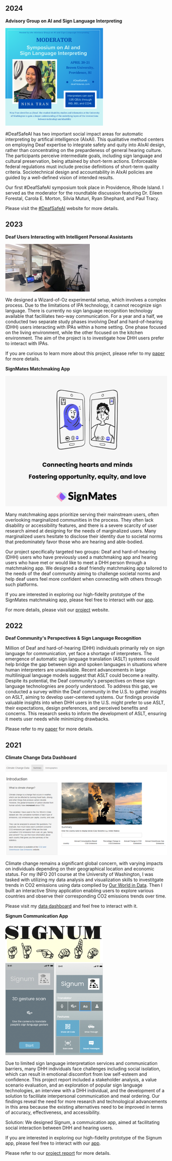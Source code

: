 ## 2024 

**Advisory Group on AI and Sign Language Interpreting**

![a smiling woman with straight, purple hair and a grey shirt, and her name "Nina Tran" on a personalized social media post](deafsafeai.png)

#DeafSafeAI has two important social impact areas for automatic interpreting by artifical intelligence (AIxAI). This qualitative method centers on employing Deaf expertise to integrate safety and quity into AIxAI design, rather than concentrating on the prepardeness of general hearing culture. The participants perceive intermediate goals, including sign language and cultural preservation, being attained by short-term actions. Enforceable federal regulations must include precise definitions of short-term quality criteria. Sociotechnical design and accountability in AIxAI policies are guided by a well-defined vision of intended results. 

Our first #DeafSafeAI symposium took place in Providence, Rhode Island. I served as the moderator for the roundtable discussion featuring Dr. Eileen Forestal, Carola E. Morton, Silvia Muturi, Ryan Shephard, and Paul Tracy.  

Please visit the [#DeafSafeAI](https://deaf-futures.com/) website for more details. 

## 2023 

**Deaf Users Interacting with Intelligent Personal Assistants**

![a person standing in front of the screen while signing](alexa.png)

We designed a Wizard-of-Oz experimental setup, which involves a complex process. Due to the limitations of IPA technology, it cannot recognize sign language. There is currently no sign language recognition technology available that facililates two-way communication. For a year and a half, we conducted two separate study phases involving Deaf and hard-of-hearing (DHH) users interacting with IPAs within a home setting. One phase focused on the living environment, while the other focused on the kitchen environment. The aim of the project is to investigate how DHH users prefer to interact with IPAs. 
  
If you are curious to learn more about this project, please refer to my [paper](https://dl.acm.org/doi/10.1145/3613904.3642094) for more details.


**SignMates Matchmaking App**

![SignMates Logo](signmates.png)
  
Many matchmaking apps prioritize serving their mainstream users, often overlooking marginalized communities in the process. They often lack disability or accessibility features, and there is a severe scarcity of user research aimed at designing for the needs of marginalized users. Many marginalized users hesitate to disclose their identity due to societal norms that predominately favor those who are hearing and able-bodied.  

Our project specifically targeted two groups: Deaf and hard-of-hearing (DHH) users who have previously used a matchmaking app and hearing users who have met or would like to meet a DHH person through a matchmaking app. We designed a deaf friendly matchmaking app tailored to the needs of the deaf community aiming to challenge societal norms and help deaf users feel more confident when connecting with others through such platforms.  

If you are interested in exploring our high-fidelity prototype of the SignMates matchmaking app, please feel free to interact with our [app](https://www.figma.com/proto/kIgdi7XGHz2nyywXoYaZl4/Milestone-6?kind=proto&node-id=47-1378&page-id=0%3A1&scaling=scale-down&starting-point-node-id=106%3A1062&viewport=606%2C132%2C0.06). 

For more details, please visit our [project](https://signmates.myportfolio.com/milestones) website. 

## 2022 

**Deaf Community's Perspectives & Sign Language Recognition**

Million of Deaf and hard-of-hearing (DHH) individuals primarily rely on sign language for communication, yet face a shortage of interpreters. The emergence of automatic sign language translation (ASLT) systems could help bridge the gap between sign and spoken languages in situations where human interpreters are unavailable. Recent advancements in large multilinigual language models suggest that ASLT could become a reality. Despite its potential, the Deaf community's perspectives on these sign language technolognies are poorly understood. To address this gap, we conducted a survey within the Deaf community in the U.S. to gather insights on ASLT, aiming to develop user-centered systems. Our findings provide valuable insights into when DHH users in the U.S. might prefer to use ASLT, their expectations, design preferences, and perceived benefits and concerns. This research seeks to inform the development of ASLT, ensuring it meets user needs while minimizing drawbacks. 

Please refer to my [paper](https://dl.acm.org/doi/10.1145/3597638.3614507) for more details. 

## 2021 

**Climate Change Data Dashboard** 

![a website page of my dashboard](climate-change-data.png)

Climate change remains a significant global concern, with varying impacts on individuals depending on their geographical location and economic status. For my INFO 201 course at the University of Washington, I was tasked with utilizing my data analysis and visualization skills to investitgate trends in CO2 emissions using data complied by [Our World in Data](https://ourworldindata.org/co2-and-greenhouse-gas-emissions). Then I built an interactive Shiny application enabling users to explore various countries and observe their corresponding CO2 emissions trends over time. 

Please visit my [data dashboard](https://ninatkt.shinyapps.io/a4-ninatkt/) and feel free to interact with it.  

**Signum Communication App** 

![a high-fidelity prototype of signum app](signumapp.png)

Due to limited sign language interpretation services and communication barriers, many DHH individuals face challenges including social isolation, which can result in emotional discomfort from low self-esteem and confidence. This project report included a stakeholder analysis, a value scenario evaluation, and an exploration of popular sign language technologies, an interview with a DHH individual, and the development of a solution to facililate interpersonal communication and meal ordering. Our findings reveal the need for more research and technological advancements in this area because the existing alternatives need to be improved in terms of accuracy, effectiveness, and accessibility. 

Solution: We designed Signum, a commuication app, aimed at facilitating social interaction between DHH and hearing users.  

If you are interested in exploring our high-fidelity prototype of the Signum app, please feel free to interact with our [app](https://www.figma.com/proto/xiq294h09pmLGyuLhUpiVE/Signum?node-id=25-0&scaling=scale-down&page-id=0%3A1). 

Please refer to our [project report](signum-report.pdf) for more details. 






